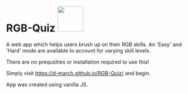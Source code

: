 # RGB-Quiz [<img src="https://img.shields.io/static/v1?label=RGBQuiz&message=LiveVersion&color=informational" width="70"/>](https://d-march.github.io/RGB-Quiz/)
 A web app which helps users brush up on their RGB skills. An 'Easy' and 'Hard' mode are available to account for varying skill levels.

There are no prequsities or installation required to use this!

Simply visit https://d-march.github.io/RGB-Quiz/ and begin. 

App was created using vanilla JS.



